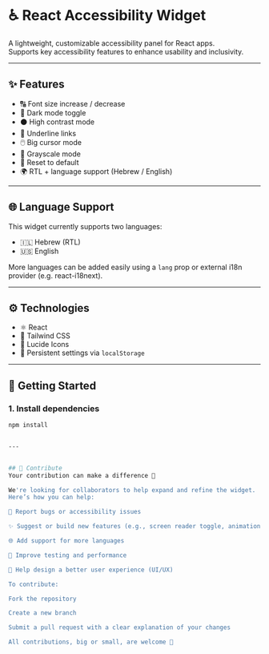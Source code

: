 # ♿ React Accessibility Widget

A lightweight, customizable accessibility panel for React apps.  
Supports key accessibility features to enhance usability and inclusivity.

---

## ✨ Features

- 🔠 Font size increase / decrease
- 🌙 Dark mode toggle
- ⚫ High contrast mode
- 🔗 Underline links
- 🖱️ Big cursor mode
- 🖤 Grayscale mode
- 🔁 Reset to default
- 🌍 RTL + language support (Hebrew / English)

---

## 🌐 Language Support

This widget currently supports two languages:
- 🇮🇱 Hebrew (RTL)
- 🇺🇸 English

More languages can be added easily using a `lang` prop or external i18n provider (e.g. react-i18next).

---

## ⚙️ Technologies

- ⚛️ React
- 🎨 Tailwind CSS
- 🧩 Lucide Icons
- 💾 Persistent settings via `localStorage`

---


## 🚀 Getting Started

### 1. Install dependencies

```bash
npm install


---


## 🤝 Contribute
Your contribution can make a difference 🫶

We're looking for collaborators to help expand and refine the widget.
Here’s how you can help:

🐛 Report bugs or accessibility issues

✨ Suggest or build new features (e.g., screen reader toggle, animations)

🌐 Add support for more languages

🧪 Improve testing and performance

🎨 Help design a better user experience (UI/UX)

To contribute:

Fork the repository

Create a new branch

Submit a pull request with a clear explanation of your changes

All contributions, big or small, are welcome 🙌
